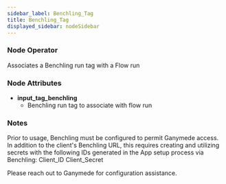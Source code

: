 ```yaml
---
sidebar_label: Benchling_Tag
title: Benchling_Tag
displayed_sidebar: nodeSidebar
---
```


### Node Operator
Associates a Benchling run tag with a Flow run


### Node Attributes
- **input_tag_benchling**
  - Benchling run tag to associate with flow run


### Notes
Prior to usage, Benchling must be configured to permit Ganymede access. In addition to
the client's Benchling URL, this requires creating and utilizing secrets with the following
IDs generated in the App setup process via Benchling:
Client_ID
Client_Secret

Please reach out to Ganymede for configuration assistance.
